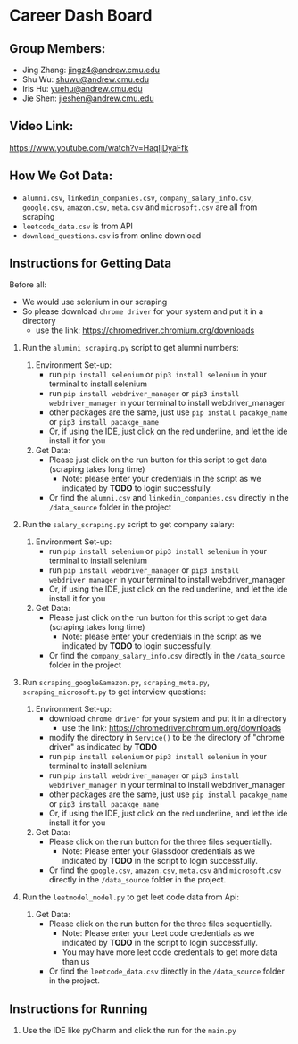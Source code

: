 # Career Dash Board
## Group Members:
- Jing Zhang: jingz4@andrew.cmu.edu
- Shu Wu: shuwu@andrew.cmu.edu
- Iris Hu: yuehu@andrew.cmu.edu
- Jie Shen: jieshen@andrew.cmu.edu

## Video Link:
https://www.youtube.com/watch?v=HaqIjDyaFfk

## How We Got Data:
- `alumni.csv`, `linkedin_companies.csv`, `company_salary_info.csv`, `google.csv`, `amazon.csv`, `meta.csv` and `microsoft.csv` are all from scraping
- `leetcode_data.csv` is from API
- `download_questions.csv` is from online download

## Instructions for Getting Data
Before all: 
- We would use selenium in our scraping
- So please download `chrome driver` for your system and put it in a directory
  - use the link: https://chromedriver.chromium.org/downloads

1. Run the `alumini_scraping.py` script to get alumni numbers:
   1. Environment Set-up:
      - run `pip install selenium` or `pip3 install selenium` in your terminal to install selenium
      - run `pip install webdriver_manager` or `pip3 install webdriver_manager` in your terminal to install webdriver_manager
      - other packages are the same, just use `pip install pacakge_name` or `pip3 install pacakge_name`
      - Or, if using the IDE, just click on the red underline, and let the ide install it for you
   3. Get Data:
      - Please just click on the run button for this script to get data (scraping takes long time)
        - Note: please enter your credentials in the script as we indicated by **TODO** to login successfully.
      - Or find the `alumni.csv` and `linkedin_companies.csv` directly in the `/data_source` folder in the project

2. Run the `salary_scraping.py` script to get company salary:
   1. Environment Set-up:
      - run `pip install selenium` or `pip3 install selenium` in your terminal to install selenium
      - run `pip install webdriver_manager` or `pip3 install webdriver_manager` in your terminal to install webdriver_manager
      - Or, if using the IDE, just click on the red underline, and let the ide install it for you
   2. Get Data:
      - Please just click on the run button for this script to get data (scraping takes long time)
        - Note: please enter your credentials in the script as we indicated by **TODO** to login successfully.
      - Or find the `company_salary_info.csv` directly in the `/data_source` folder in the project
 
3. Run `scraping_google&amazon.py`, `scraping_meta.py`, `scraping_microsoft.py` to get interview questions:
   1. Environment Set-up:
      - download `chrome driver` for your system and put it in a directory
        - use the link: https://chromedriver.chromium.org/downloads
      - modify the directory in `Service()` to be the directory of "chrome driver" as indicated by **TODO**
      - run `pip install selenium` or `pip3 install selenium` in your terminal to install selenium
      - run `pip install webdriver_manager` or `pip3 install webdriver_manager` in your terminal to install webdriver_manager
      - other packages are the same, just use `pip install pacakge_name` or `pip3 install pacakge_name`
      - Or, if using the IDE, just click on the red underline, and let the ide install it for you
   2. Get Data:
      - Please click on the run button for the three files sequentially.
        - Note: Please enter your Glassdoor credentials as we indicated by **TODO** in the script to login successfully.
      - Or find the `google.csv`, `amazon.csv`, `meta.csv` and `microsoft.csv` directly in the `/data_source` folder in the project. 

4. Run the `leetmodel_model.py` to get leet code data from Api:
   1. Get Data:
      - Please click on the run button for the three files sequentially.
        - Note: Please enter your Leet code credentials as we indicated by **TODO** in the script to login successfully.
        - You may have more leet code credentials to get more data than us
      - Or find the `leetcode_data.csv` directly in the `/data_source` folder in the project. 

## Instructions for Running 
1. Use the IDE like pyCharm and click the run for the `main.py`

